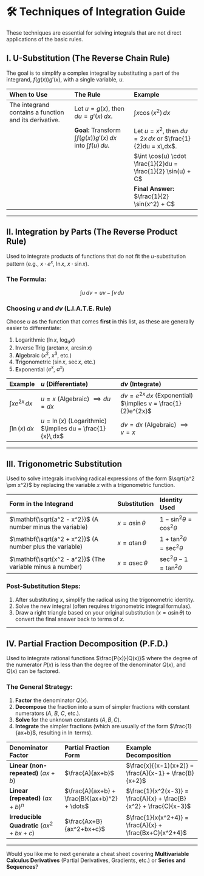 # 🛠️ Techniques of Integration Guide

These techniques are essential for solving integrals that are not direct applications of the basic rules.

## I. U-Substitution (The Reverse Chain Rule)

The goal is to simplify a complex integral by substituting a part of the integrand, $f(g(x))g'(x)$, with a single variable, $u$.

| When to Use | The Rule | Example |
| :--- | :--- | :--- |
| The integrand contains a function and its derivative. | Let $u = g(x)$, then $du = g'(x)\,dx$. | $\int x \cos(x^2) \,dx$ |
| | **Goal:** Transform $\int f(g(x))g'(x) \,dx$ into $\int f(u) \,du$. | Let $u = x^2$, then $du = 2x\,dx$ or $\frac{1}{2}du = x\,dx$. |
| | | $\int \cos(u) \cdot \frac{1}{2}du = \frac{1}{2} \sin(u) + C$ |
| | | **Final Answer:** $\frac{1}{2} \sin(x^2) + C$ |

---

## II. Integration by Parts (The Reverse Product Rule)

Used to integrate products of functions that do not fit the $u$-substitution pattern (e.g., $x \cdot e^x$, $\ln x$, $x \cdot \sin x$).

### The Formula:
$$\int u\,dv = uv - \int v\,du$$

### Choosing $u$ and $dv$ (L.I.A.T.E. Rule)
Choose $u$ as the function that comes **first** in this list, as these are generally easier to differentiate:

1.  **L**ogarithmic ($\ln x$, $\log_a x$)
2.  **I**nverse Trig ($\arctan x$, $\arcsin x$)
3.  **A**lgebraic ($x^2$, $x^3$, etc.)
4.  **T**rigonometric ($\sin x$, $\sec x$, etc.)
5.  **E**xponential ($e^x$, $a^x$)

| Example | $u$ (Differentiate) | $dv$ (Integrate) |
| :--- | :--- | :--- |
| $\int x e^{2x} \,dx$ | $u = x$ (Algebraic) $\implies du = dx$ | $dv = e^{2x}\,dx$ (Exponential) $\implies v = \frac{1}{2}e^{2x}$ |
| $\int \ln(x) \,dx$ | $u = \ln(x)$ (Logarithmic) $\implies du = \frac{1}{x}\,dx$ | $dv = dx$ (Algebraic) $\implies v = x$ |

---

## III. Trigonometric Substitution

Used to solve integrals involving radical expressions of the form $\sqrt{a^2 \pm x^2}$ by replacing the variable $x$ with a trigonometric function.

| Form in the Integrand | Substitution | Identity Used |
| :--- | :--- | :--- |
| $\mathbf{\sqrt{a^2 - x^2}}$ (A number minus the variable) | $x = a \sin \theta$ | $1 - \sin^2 \theta = \cos^2 \theta$ |
| $\mathbf{\sqrt{a^2 + x^2}}$ (A number plus the variable) | $x = a \tan \theta$ | $1 + \tan^2 \theta = \sec^2 \theta$ |
| $\mathbf{\sqrt{x^2 - a^2}}$ (The variable minus a number) | $x = a \sec \theta$ | $\sec^2 \theta - 1 = \tan^2 \theta$ |

### Post-Substitution Steps:
1.  After substituting $x$, simplify the radical using the trigonometric identity.
2.  Solve the new integral (often requires trigonometric integral formulas).
3.  Draw a right triangle based on your original substitution ($x = a \sin \theta$) to convert the final answer back to terms of $x$. 

---

## IV. Partial Fraction Decomposition (P.F.D.)

Used to integrate rational functions $\frac{P(x)}{Q(x)}$ where the degree of the numerator $P(x)$ is less than the degree of the denominator $Q(x)$, and $Q(x)$ can be factored.

### The General Strategy:
1.  **Factor** the denominator $Q(x)$.
2.  **Decompose** the fraction into a sum of simpler fractions with constant numerators ($A$, $B$, $C$, etc.).
3.  **Solve** for the unknown constants ($A, B, C$).
4.  **Integrate** the simpler fractions (which are usually of the form $\frac{1}{ax+b}$, resulting in $\ln$ terms).

| Denominator Factor | Partial Fraction Form | Example Decomposition |
| :--- | :--- | :--- |
| **Linear (non-repeated)** $(ax+b)$ | $\frac{A}{ax+b}$ | $\frac{x}{(x-1)(x+2)} = \frac{A}{x-1} + \frac{B}{x+2}$ |
| **Linear (repeated)** $(ax+b)^n$ | $\frac{A}{ax+b} + \frac{B}{(ax+b)^2} + \dots$ | $\frac{1}{x^2(x-3)} = \frac{A}{x} + \frac{B}{x^2} + \frac{C}{x-3}$ |
| **Irreducible Quadratic** $(ax^2+bx+c)$ | $\frac{Ax+B}{ax^2+bx+c}$ | $\frac{1}{x(x^2+4)} = \frac{A}{x} + \frac{Bx+C}{x^2+4}$ |

---

Would you like me to next generate a cheat sheet covering **Multivariable Calculus Derivatives** (Partial Derivatives, Gradients, etc.) or **Series and Sequences**?
